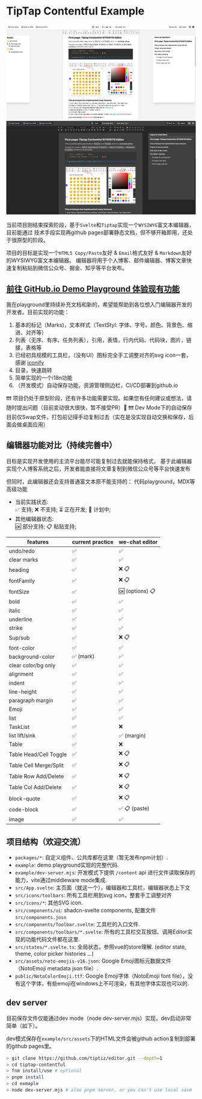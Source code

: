 # TipTap Contentful Example

![first view](./example/public/doc-imgs/first-view.png)
![first view 2](./example/public/doc-imgs/first-view2.png)

当前项目刚结束探索阶段，基于`Svelte`和`Tiptap`实现一个`WYSIWYG`富文本编辑器，目前能通过
技术手段实现再github pages部署静态文档，但不够开箱即用，还处于很原型的阶段。

项目的目标是实现一个`HTML5 Copy/Paste`友好 & `Email`格式友好 & `Markdown`友好的WYSIWYG富文本编辑器。
编辑器将用于个人博客、邮件编辑器、博客文章快速复制粘贴到微信公众号、掘金、知乎等平台发布。

## [前往 GitHub.io Demo Playground 体验现有功能](https://tiptiz.github.io/editor)

我在playground里持续补充文档和新的，希望能帮助到各位想入门编辑器开发的开发者。目前实现的功能：

1. 基本的标记（Marks)，文本样式（TextStyl: 字体、字号、颜色、背景色、缩进、对齐等）
2. 列表（无序、有序、任务列表），引用，表情，行内代码、代码块，图片，链接，表格等
3. 已经初具规模的工具栏，（没有UI）图标完全手工调整对齐的svg icon一套，感谢 [iconify](https://icon-sets.iconify.design/)
4. 目录，快速跳转
5. 简单实现的一个i18n功能
6. （开发模式）自动保存功能，资源管理侧边栏，CI/CD部署到github.io

❗️❗️❗ 项目仍处于原型阶段，还有许多功能需要实现。如果您有任何建议或想法，请随时提出问题（目前变动很大很快，暂不接受PR）🙏
❗️❗️❗ Dev Mode下的自动保存目前仅Swap文件，打包前记得手动复制过去（实在是没实现自动交换和保存，后面会做桌面应用）

## 编辑器功能对比（持续完善中）

目标是实现开发使用的主流平台能尽可能复制过去就能保持格式，
基于此编辑器实现个人博客系统之后，开发者能直接将文章复制到微信公众号等平台快速发布

但同时，此编辑器还会支持普通富文本原不能支持的： 代码playground，MDX等高级功能

+ 当前实践状态:  
  ✅ 支持; ❌ 不支持; ⏳ 正在开发; 🚧 计划中;
+ 其他编辑器状态:  
  🆗 部分支持; 📋 粘贴支持;

| features               | current practice | we-chat editor  |
|------------------------|------------------|-----------------|
| undo/redo              | ✅                | ✅               |
| clear marks            | ✅                | ✅               |
| heading                | ✅                | ❌ 📋            |
| fontFamily             | ✅                | ❌ 📋            |
| fontSize               | ✅                | 🆗 (options) 📋 |
| bold                   | ✅                | ✅               |
| italic                 | ✅                | ✅               |
| underline              | ✅                | ✅               |
| strike                 | ✅                | ✅               |
| Sup/sub                | ✅                | ❌ 📋            |
| font-color             | ✅                | ✅               |
| background-color       | ✅ (mark)         | ✅               |
| clear color/bg only    | ✅                | ✅               |
| alignment              | ✅                | ✅               |
| indent                 | ✅                | ✅               |
| line-height            | ✅                | ✅               |
| paragraph margin       | ✅                | ✅               |
| Emoji                  | ✅                | ✅               |
| list                   | ✅                | ✅               |
| TaskList               | ✅                | ❌               |
| list lift/sink         | ✅                | ✅ (margin)      |
| Table                  | ✅                | ❌               |
| Table Head/Cell Toggle | ✅                | ❌ 📋            |
| Table Cell Merge/Split | ✅                | ❌ 📋            |
| Table Row Add/Delete   | ✅                | ❌ 📋            |
| Table Col Add/Delete   | ✅                | ❌ 📋            |
| block-quote            | ✅                | ❌ 📋            |
| code-block             | ✅                | ✅ 📋 (paste)    |
| image                  | ✅                | ✅               |

## 项目结构（欢迎交流）

+ `packages/*`: 自定义组件、公共库都在这里（暂无发布npm计划）.
+ `example`: demo playground实现的完整代码.
+ `example/dev-server.mjs`: 开发模式下提供 `/content` api 进行文件读取保存的能力，vite通过middleware mode集成.
+ `src/App.svelte`: 主页面（就这一个），编辑器和工具栏，编辑器状态上下文
+ `src/icons/toolbars`: 所有工具栏用到svg icon，整套手工调整对齐
+ `src/icons/*`: 其他SVG icon.
+ `src/components/ui`: shadcn-svelte components, 配置文件 `src/components.josn`
+ `src/components/Toolbar.svelte`: 工具栏的入口文件.
+ `src/components/toolbars/*.svelte`: 所有的工具栏交互按钮、调用Editor实现的功能代码文件都在这里.
+ `src/states/*.svelte.ts`: 全局状态，参照vue的store理解. (editor state, theme, color picker  histories ...)
+ `src/assets/noto-emojis-v16.json`: Google Emoji图标元数据文件（NotoEmoji metadata json file）.
+ `public/NotoColorEmoji.ttf`: Google Emoji字体（NotoEmoji font file），没有这个字体，有些emoji在windows上不可渲染，有其他字体实现也可以的.

## dev server

目前保存文件仅能通过dev mode（node dev-server.mjs）实现，dev启动非常简单（如下）。

dev模式保存在`example/src/assets`下的HTML文件会被github action复制到部署的github pages里。

```bash
> git clone https://github.com/tiptiz/editor.git --depth=1
> cd tiptap-contentful
> fnm install/use # optional
> pnpm install
> cd exmaple 
> node dev-server.mjs # also pnpm server, or you can't use local save
```
